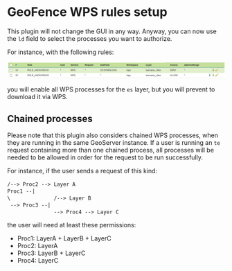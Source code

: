 # GeoFence WPS rules setup

This plugin will not change the GUI in any way. Anyway, you can now use the `ld` field to select the processes you want to authorize.

For instance, with the following rules:

![](images/geofence-wps-example.png)

you will enable all WPS processes for the `es` layer, but you will prevent to download it via WPS.

## Chained processes

Please note that this plugin also considers chained WPS processes, when they are running in the same GeoServer instance. If a user is running an `te` request containing more than one chained process, all processes will be needed to be allowed in order for the request to be run successfully.

For instance, if the user sends a request of this kind:

    /--> Proc2 --> Layer A
    Proc1 --|
    \              /--> Layer B
     --> Proc3 --|
                   --> Proc4 --> Layer C

the user will need at least these permissions:

-   Proc1: LayerA + LayerB + LayerC
-   Proc2: LayerA
-   Proc3: LayerB + LayerC
-   Proc4: LayerC
